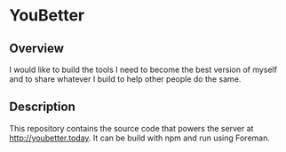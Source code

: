 # YouBetter

## Overview
I would like to build the tools I need to become the best version of myself and to share whatever I build to help other people do the same.

## Description
This repository contains the source code that powers the server at http://youbetter.today. It can be build with npm and run using Foreman.
